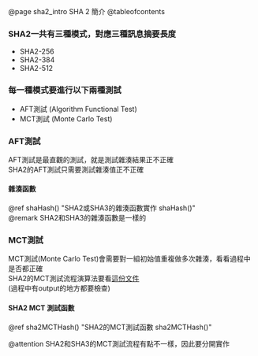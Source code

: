 @page sha2_intro SHA 2 簡介
@tableofcontents

### SHA2一共有三種模式，對應三種訊息摘要長度
- SHA2-256
- SHA2-384
- SHA2-512
### 每一種模式要進行以下兩種測試
- AFT測試 (Algorithm Functional Test)
- MCT測試 (Monte Carlo Test)


### AFT測試
AFT測試是最直觀的測試，就是測試雜湊結果正不正確  <br>
SHA2的AFT測試只需要測試雜湊值正不正確  <br>

#### 雜湊函數
@ref shaHash() "SHA2或SHA3的雜湊函數實作 shaHash()"  <br>
@remark SHA2和SHA3的雜湊函數是一樣的

### MCT測試
MCT測試(Monte Carlo Test)會需要對一組初始值重複做多次雜湊，看看過程中是否都正確 <br>
SHA2的MCT測試流程演算法要看[這份文件](https://csrc.nist.gov/CSRC/media/Projects/Cryptographic-Algorithm-Validation-Program/documents/shs/SHAVS.pdf) <br>
(過程中有output的地方都要檢查)

#### SHA2 MCT 測試函數
@ref sha2MCTHash() "SHA2的MCT測試函數 sha2MCTHash()"  <br>

@attention SHA2和SHA3的MCT測試流程有點不一樣，因此要分開實作
